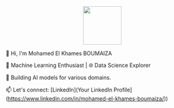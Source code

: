 <div id="header" align="center">
  <img src="https://media.giphy.com/media/M9gbBd9nbDrOTu1Mqx/giphy.gif" width="100"/>
</div>

👋 Hi, I'm Mohamed El Khames BOUMAIZA 


🧠 Machine Learning Enthusiast | 🌐 Data Science Explorer

🚀 Building AI models for various domains.

📫 Let's connect: [LinkedIn](Your LinkedIn Profile](https://www.linkedin.com/in/mohamed-el-khames-boumaiza/))


<!--
**khames-lab/khames-lab** is a ✨ _special_ ✨ repository because its `README.md` (this file) appears on your GitHub profile.

Here are some ideas to get you started:

- 🔭 I’m currently working on ...
- 🌱 I’m currently learning ...
- 👯 I’m looking to collaborate on ...
- 🤔 I’m looking for help with ...
- 💬 Ask me about ...
- 📫 How to reach me: ...
- 😄 Pronouns: ...
- ⚡ Fun fact: ...
-->
